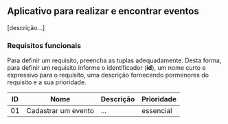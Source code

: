 ## Aplicativo para realizar e encontrar eventos
[descrição...]
### Requisitos funcionais
Para definir um requisito, preencha as tuplas adequadamente. Desta forma, para definir um requisito informe o identificador (**id**), um nome curto e expressivo para o requisito, uma descrição fornecendo pormenores do requisito e a sua prioridade.

|ID|Nome|Descrição|Prioridade|
|--|----|---------|----------|
|01|Cadastrar um evento| ... | essencial 